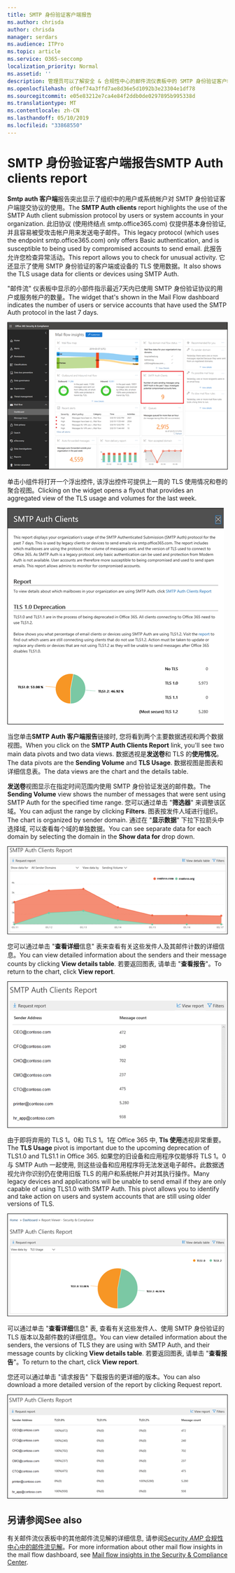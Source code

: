 ```yaml
---
title: SMTP 身份验证客户端报告
ms.author: chrisda
author: chrisda
manager: serdars
ms.audience: ITPro
ms.topic: article
ms.service: O365-seccomp
localization_priority: Normal
ms.assetid: ''
description: 管理员可以了解安全 & 合规性中心的邮件流仪表板中的 SMTP 身份验证客户端报告。
ms.openlocfilehash: df0ef74a3ffd7ae8d36e5d1092b3e23304e1df78
ms.sourcegitcommit: e05e83212e7ca4e84f2ddb0de0297895b995338d
ms.translationtype: MT
ms.contentlocale: zh-CN
ms.lasthandoff: 05/10/2019
ms.locfileid: "33868550"
---
```

# <a name="smtp-auth-clients-report"></a><span data-ttu-id="69ab9-103">SMTP 身份验证客户端报告</span><span class="sxs-lookup"><span data-stu-id="69ab9-103">SMTP Auth clients report</span></span>

<span data-ttu-id="69ab9-104">**Smtp auth 客户端**报告突出显示了组织中的用户或系统帐户对 SMTP 身份验证客户端提交协议的使用。</span><span class="sxs-lookup"><span data-stu-id="69ab9-104">The **SMTP Auth clients** report highlights the use of the SMTP Auth client submission protocol by users or system accounts in your organization.</span></span> <span data-ttu-id="69ab9-105">此旧协议 (使用终结点 smtp.office365.com) 仅提供基本身份验证, 并且容易被受攻击帐户用来发送电子邮件。</span><span class="sxs-lookup"><span data-stu-id="69ab9-105">This legacy protocol (which uses the endpoint smtp.office365.com) only offers Basic authentication, and is susceptible to being used by compromised accounts to send email.</span></span>  <span data-ttu-id="69ab9-106">此报告允许您检查异常活动。</span><span class="sxs-lookup"><span data-stu-id="69ab9-106">This report allows you to check for unusual activity.</span></span> <span data-ttu-id="69ab9-107">它还显示了使用 SMTP 身份验证的客户端或设备的 TLS 使用数据。</span><span class="sxs-lookup"><span data-stu-id="69ab9-107">It also shows the TLS usage data for clients or devices using SMTP Auth.</span></span>

<span data-ttu-id="69ab9-108">"邮件流" 仪表板中显示的小部件指示最近7天内已使用 SMTP 身份验证协议的用户或服务帐户的数量。</span><span class="sxs-lookup"><span data-stu-id="69ab9-108">The widget that's shown in the Mail Flow dashboard indicates the number of users or service accounts that have used the SMTP Auth protocol in the last 7 days.</span></span>

![SMTP 身份验证客户端在安全 & 合规性中心中的邮件流仪表板中报告](media/smtp-auth-clients-report-selected.png)

<span data-ttu-id="69ab9-110">单击小组件将打开一个浮出控件, 该浮出控件可提供上一周的 TLS 使用情况和卷的聚合视图。</span><span class="sxs-lookup"><span data-stu-id="69ab9-110">Clicking on the widget opens a flyout that provides an aggregated view of the TLS usage and volumes for the last week.</span></span>

![SMTP Auth 客户端报告中的浮出控件](media/smtp-auth-clients-flyout.png)

<span data-ttu-id="69ab9-112">当您单击**SMTP Auth 客户端报告**链接时, 您将看到两个主要数据透视和两个数据视图。</span><span class="sxs-lookup"><span data-stu-id="69ab9-112">When you click on the **SMTP Auth Clients Report** link, you'll see two main data pivots and two data views.</span></span> <span data-ttu-id="69ab9-113">数据透视是**发送卷**和 TLS 的**使用情况**。</span><span class="sxs-lookup"><span data-stu-id="69ab9-113">The data pivots are the **Sending Volume** and **TLS Usage**.</span></span> <span data-ttu-id="69ab9-114">数据视图是图表和详细信息表。</span><span class="sxs-lookup"><span data-stu-id="69ab9-114">The data views are the chart and the details table.</span></span>

<span data-ttu-id="69ab9-115">**发送卷**视图显示在指定时间范围内使用 SMTP 身份验证发送的邮件数。</span><span class="sxs-lookup"><span data-stu-id="69ab9-115">The **Sending Volume** view shows the number of messages that were sent using SMTP Auth for the specified time range.</span></span> <span data-ttu-id="69ab9-116">您可以通过单击 "**筛选器**" 来调整该区域。</span><span class="sxs-lookup"><span data-stu-id="69ab9-116">You can adjust the range by clicking **Filters**.</span></span> <span data-ttu-id="69ab9-117">图表按发件人域进行组织。</span><span class="sxs-lookup"><span data-stu-id="69ab9-117">The chart is organized by sender domain.</span></span> <span data-ttu-id="69ab9-118">通过在 "**显示数据**" 下拉下拉箭头中选择域, 可以查看每个域的单独数据。</span><span class="sxs-lookup"><span data-stu-id="69ab9-118">You can see separate data for each domain by selecting the domain in the **Show data for** drop down.</span></span>

![在 SMTP Auth 客户端报告中发送卷](media/smtp-auth-clients-report-sending-volume.png)

<span data-ttu-id="69ab9-120">您可以通过单击 "**查看详细**信息" 表来查看有关这些发件人及其邮件计数的详细信息。</span><span class="sxs-lookup"><span data-stu-id="69ab9-120">You can view detailed information about the senders and their message counts by clicking **View details table**.</span></span> <span data-ttu-id="69ab9-121">若要返回图表, 请单击 "**查看报告**"。</span><span class="sxs-lookup"><span data-stu-id="69ab9-121">To return to the chart, click **View report**.</span></span>

![SMTP Auth 客户端报告中用于发送卷的详细信息表](media/smtp-auth-clients-report-details-sending-volume.png)

<span data-ttu-id="69ab9-123">由于即将弃用的 TLS 1。0和 TLS 1。1在 Office 365 中, **Tls 使用**透视非常重要。</span><span class="sxs-lookup"><span data-stu-id="69ab9-123">The **TLS Usage** pivot is important due to the upcoming deprecation of TLS1.0 and TLS1.1 in Office 365.</span></span> <span data-ttu-id="69ab9-124">如果您的旧设备和应用程序仅能够将 TLS 1。0与 SMTP Auth 一起使用, 则这些设备和应用程序将无法发送电子邮件。此数据透视允许你识别仍在使用旧版 TLS 的用户和系统帐户并对其执行操作。</span><span class="sxs-lookup"><span data-stu-id="69ab9-124">Many legacy devices and applications will be unable to send email if they are only capable of using TLS1.0 with SMTP Auth. This pivot allows you to identify and take action on users and system accounts that are still using older versions of TLS.</span></span>

![SMTP Auth 客户端报告中的 TLS 用法](media/smtp-auth-clients-report-tls-usage.png)

<span data-ttu-id="69ab9-126">可以通过单击 "**查看详细**信息" 表, 查看有关这些发件人、使用 SMTP 身份验证的 TLS 版本以及邮件数的详细信息。</span><span class="sxs-lookup"><span data-stu-id="69ab9-126">You can view detailed information about the senders, the versions of TLS they are using with SMTP Auth, and their message counts by clicking **View details table**.</span></span> <span data-ttu-id="69ab9-127">若要返回图表, 请单击 "**查看报告**"。</span><span class="sxs-lookup"><span data-stu-id="69ab9-127">To return to the chart, click **View report**.</span></span>

<span data-ttu-id="69ab9-128">您还可以通过单击 "请求报告" 下载报告的更详细的版本。</span><span class="sxs-lookup"><span data-stu-id="69ab9-128">You can also download a more detailed version of the report by clicking Request report.</span></span>

![SMTP Auth 客户端报告中 TLS 用法的详细信息表](media/smtp-auth-clients-report-details-tls-usage.png)

## <a name="see-also"></a><span data-ttu-id="69ab9-130">另请参阅</span><span class="sxs-lookup"><span data-stu-id="69ab9-130">See also</span></span>

<span data-ttu-id="69ab9-131">有关邮件流仪表板中的其他邮件流见解的详细信息, 请参阅[Security _AMP_ 合规性中心中的邮件流见解](mail-flow-insights-v2.md)。</span><span class="sxs-lookup"><span data-stu-id="69ab9-131">For more information about other mail flow insights in the mail flow dashboard, see [Mail flow insights in the Security & Compliance Center](mail-flow-insights-v2.md).</span></span>
